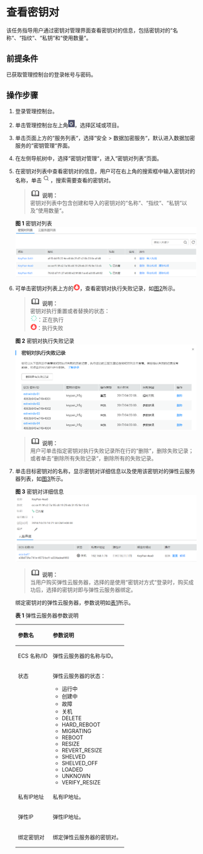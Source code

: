 # 查看密钥对<a name="dew_01_0037"></a>

该任务指导用户通过密钥对管理界面查看密钥对的信息，包括密钥对的“名称“、“指纹“、“私钥“和“使用数量“。

## 前提条件<a name="section6205788316731"></a>

已获取管理控制台的登录帐号与密码。

## 操作步骤<a name="section696494884915"></a>

1.  登录管理控制台。
2.  单击管理控制台左上角![](figures/icon_region.png)，选择区域或项目。
3.  单击页面上方的“服务列表“，选择“安全  \>  数据加密服务“，默认进入数据加密服务的“密钥管理“界面。

1.  在左侧导航树中，选择“密钥对管理“，进入“密钥对列表“页面。

1.  在密钥对列表中查看密钥对的信息，用户可在右上角的搜索框中输入密钥对的名称，单击![](figures/icon_search.png)，搜索需要查看的密钥对。

    >![](public_sys-resources/icon-note.gif) **说明：**   
    >密钥对列表中包含创建和导入的密钥对的“名称“、“指纹“、“私钥“以及“使用数量“。  

    **图 1**  密钥对列表<a name="fig962471715181"></a>  
    ![](figures/密钥对列表.png "密钥对列表")

2.  可单击密钥对列表上方的![](figures/icon_failed.png)，查看密钥对执行失败记录，如[图2](#fig688517423012)所示。

    >![](public_sys-resources/icon-note.gif) **说明：**   
    >密钥对执行重置或者替换的状态：  
    >![](figures/icon_running.png)：正在执行  
    >![](figures/icon_failed.png)：执行失败  

    **图 2**  密钥对执行失败记录<a name="fig688517423012"></a>  
    ![](figures/密钥对执行失败记录.png "密钥对执行失败记录")

    >![](public_sys-resources/icon-note.gif) **说明：**   
    >用户可单击指定密钥对执行失败记录所在行的“删除“，删除失败记录；或者单击“删除所有失败记录“，删除所有的失败记录。  

3.  单击目标密钥对的名称，显示密钥对详细信息以及使用该密钥对的弹性云服务器列表，如[图3](#fig99418471135)所示。

    **图 3**  密钥对详细信息<a name="fig99418471135"></a>  
    ![](figures/密钥对详细信息.png "密钥对详细信息")

    >![](public_sys-resources/icon-note.gif) **说明：**   
    >当用户购买弹性云服务器，选择的是使用“密钥对方式“登录时，购买成功后，选择的密钥对即与弹性云服务器绑定。  

    绑定密钥对的弹性云服务器，参数说明如[表1](#table92625287420)所示。

    **表 1**  弹性云服务器参数说明

    <a name="table92625287420"></a>
    <table><thead align="left"><tr id="row17262228244"><th class="cellrowborder" valign="top" width="32%" id="mcps1.2.3.1.1"><p id="p426292819412"><a name="p426292819412"></a><a name="p426292819412"></a>参数名</p>
    </th>
    <th class="cellrowborder" valign="top" width="68%" id="mcps1.2.3.1.2"><p id="p626232810411"><a name="p626232810411"></a><a name="p626232810411"></a>参数说明</p>
    </th>
    </tr>
    </thead>
    <tbody><tr id="row326212285418"><td class="cellrowborder" valign="top" width="32%" headers="mcps1.2.3.1.1 "><p id="p1626219280419"><a name="p1626219280419"></a><a name="p1626219280419"></a>ECS 名称/ID</p>
    </td>
    <td class="cellrowborder" valign="top" width="68%" headers="mcps1.2.3.1.2 "><p id="p142629281943"><a name="p142629281943"></a><a name="p142629281943"></a>弹性云服务器的名称与ID。</p>
    </td>
    </tr>
    <tr id="row102641628744"><td class="cellrowborder" valign="top" width="32%" headers="mcps1.2.3.1.1 "><p id="p1226462820417"><a name="p1226462820417"></a><a name="p1226462820417"></a>状态</p>
    </td>
    <td class="cellrowborder" valign="top" width="68%" headers="mcps1.2.3.1.2 "><p id="p10264828646"><a name="p10264828646"></a><a name="p10264828646"></a>弹性云服务器的状态：</p>
    <a name="ul10721135812019"></a><a name="ul10721135812019"></a><ul id="ul10721135812019"><li>运行中</li><li>创建中</li><li>故障</li><li>关机</li><li>DELETE</li><li>HARD_REBOOT</li><li>MIGRATING</li><li>REBOOT</li><li>RESIZE</li><li>REVERT_RESIZE</li><li>SHELVED</li><li>SHELVED_OFF</li><li>LOADED</li><li>UNKNOWN</li><li>VERIFY_RESIZE</li></ul>
    </td>
    </tr>
    <tr id="row92644283416"><td class="cellrowborder" valign="top" width="32%" headers="mcps1.2.3.1.1 "><p id="p10264628343"><a name="p10264628343"></a><a name="p10264628343"></a>私有IP地址</p>
    </td>
    <td class="cellrowborder" valign="top" width="68%" headers="mcps1.2.3.1.2 "><p id="p16264172818418"><a name="p16264172818418"></a><a name="p16264172818418"></a>私有IP地址。</p>
    </td>
    </tr>
    <tr id="row192641328240"><td class="cellrowborder" valign="top" width="32%" headers="mcps1.2.3.1.1 "><p id="p6264202816416"><a name="p6264202816416"></a><a name="p6264202816416"></a>弹性IP</p>
    </td>
    <td class="cellrowborder" valign="top" width="68%" headers="mcps1.2.3.1.2 "><p id="p172647287413"><a name="p172647287413"></a><a name="p172647287413"></a>弹性IP地址。</p>
    </td>
    </tr>
    <tr id="row12641928743"><td class="cellrowborder" valign="top" width="32%" headers="mcps1.2.3.1.1 "><p id="p11264122816417"><a name="p11264122816417"></a><a name="p11264122816417"></a>绑定密钥对</p>
    </td>
    <td class="cellrowborder" valign="top" width="68%" headers="mcps1.2.3.1.2 "><p id="p1326411281046"><a name="p1326411281046"></a><a name="p1326411281046"></a>绑定弹性云服务器的密钥对。</p>
    </td>
    </tr>
    </tbody>
    </table>


